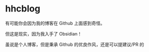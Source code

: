 # hhcblog

有可能你会因为我的博客在 Github 上面感到奇怪。

但这是现实，因为我入手了 Obsidian！

虽说是个人博客，但是秉承 Github 的优良作风，还是可以提建议/PR 的
